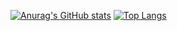[![Anurag's GitHub stats](https://github-readme-stats.vercel.app/api?username=rark7040)](https://github.com/anuraghazra/github-readme-stats)
[![Top Langs](https://github-readme-stats.vercel.app/api/top-langs/?username=rark7040)](https://github.com/anuraghazra/github-readme-stats)
